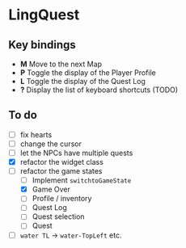 # LingQuest

## Key bindings

- **M** Move to the next Map
- **P** Toggle the display of the Player Profile
- **L** Toggle the display of the Quest Log
- **?** Display the list of keyboard shortcuts (TODO)

## To do

- [ ] fix hearts
- [ ] change the cursor
- [ ] let the NPCs have multiple quests
- [x] refactor the widget class
- [ ] refactor the game states
  - [ ] Implement `switchtoGameState`
  - [x] Game Over
  - [ ] Profile / inventory
  - [ ] Quest Log
  - [ ] Quest selection
  - [ ] Quest
- [ ] `water TL` -> `water-TopLeft` etc.
